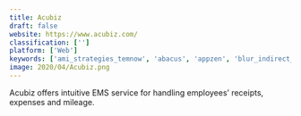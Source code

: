 ```yaml
---
title: Acubiz
draft: false 
website: https://www.acubiz.com/
classification: ['']
platform: ['Web']
keywords: ['ami_strategies_temnow', 'abacus', 'appzen', 'blur_indirect_spend_management_platform', 'declaree', 'deem', 'expensewatch', 'expensify', 'finly', 'fyle', 'happay', 'nexonia', 'rydoo', 'sutiexpense', 'trinet_expensecloud', 'unanet', 'veryfi', 'zoho_expense', 'webexpenses']
image: 2020/04/Acubiz.png
---
```

Acubiz offers intuitive EMS service for handling employees’ receipts, expenses and mileage.